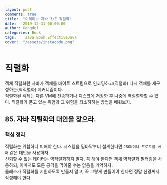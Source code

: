 ```yaml
---
layout: post
comments: true
title:  "이펙티브 자바 3/E_직렬화"
date:   2019-12-31 00:00:00
author: Gongdel
categories: Book
tags:	 Java Book EffectiveJava
cover:  "/assets/instacode.png"
---
```

# 직렬화 
객체 직렬화란 자바가 객체를 바이트 스트림으로 인코딩하고(직렬화) 다시 객체를 재구성하는(역직렬화) 메커니즘이다.  
직렬화된 객체는 다른 VM에 전송하거나 디스크에 저장한 후 나중에 역질렬화할 수 있다. 직렬화가 품고 있는 위험과 그 위험을 최소하하는 방법을 배워보자.  
## 85. 자바 직렬화의 대안을 찾으라.  
### 핵심 정리
직렬화는 위험하니 피해야 한다. 시스템을 밑바닥부터 설계한다면 `JSON이나 프로토콜 버퍼` 같은 대안을 사용하자.  
신뢰할 수 없는 데이터는 역직렬화하지 말자. 꼭 해야 한다면 객체 역직렬화 필터링을 사용하되, 이마저도 모든 공격을 막아줄 수는 없음을 기억하자.  
클래스가 직렬화를 지원하도록 만들지 말고, 꼭 그렇게 만들어야 한다면 정말 신경써서 작성해야 한다.
